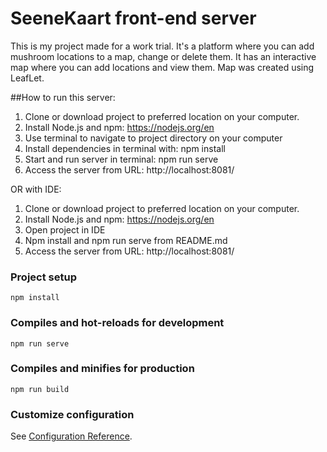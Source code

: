 # SeeneKaart front-end server

This is my project made for a work trial. It's a platform where you can add mushroom locations to a map, 
change or delete them. It has an interactive map where you can add locations and view them. 
Map was created using LeafLet.

##How to run this server:
1) Clone or download project to preferred location on your computer.
2) Install Node.js and npm: https://nodejs.org/en
3) Use terminal to navigate to project directory on your computer
4) Install dependencies in terminal with: npm install
5) Start and run server in terminal: npm run serve
6) Access the server from URL: http://localhost:8081/

OR with IDE:
1) Clone or download project to preferred location on your computer.
2) Install Node.js and npm: https://nodejs.org/en
3) Open project in IDE
4) Npm install and npm run serve from README.md
5) Access the server from URL: http://localhost:8081/

### Project setup
```
npm install
```

### Compiles and hot-reloads for development
```
npm run serve
```

### Compiles and minifies for production
```
npm run build
```

### Customize configuration
See [Configuration Reference](https://cli.vuejs.org/config/).

